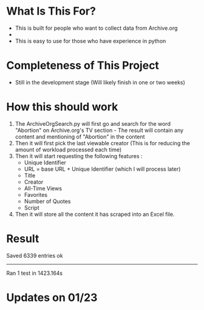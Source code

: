 # What Is This For? 

* This is built for people who want to collect data from Archive.org
* 
* This is easy to use for those who have experience in python

# Completeness of This Project

* Still in the development stage (Will likely finish in one or two weeks) 

# How this should work 

1. The ArchiveOrgSearch.py will first go and search for the word "Abortion" on Archive.org's TV section
        - The result will contain any content and mentioning of "Abortion" in the content 
2. Then it will first pick the last viewable creator (This is for reducing the amount of workload processed each time) 
3. Then it will start requesting the following features : 
    - Unique Identifier
    - URL = base URL + Unique Identifier (which I will process later)
    - Title
    - Creator
    - All-Time Views
    - Favorites
    - Number of Quotes
    - Script
4. Then it will store all the content it has scraped into an Excel file.

# Result 

Saved 6339 entries
ok

----------------------------------------------------------------------
Ran 1 test in 1423.164s

# Updates on 01/23 

